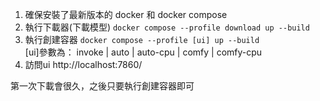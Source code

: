 1. 確保安裝了最新版本的 docker 和 docker compose
2. 執行下載器(下載模型) ```docker compose --profile download up --build```
3. 執行創建容器        ```docker compose --profile [ui] up --build```  
                                                [ui]參數為： invoke | auto | auto-cpu | comfy | comfy-cpu
4. 訪問ui http://localhost:7860/ 

第一次下載會很久，之後只要執行創建容器即可